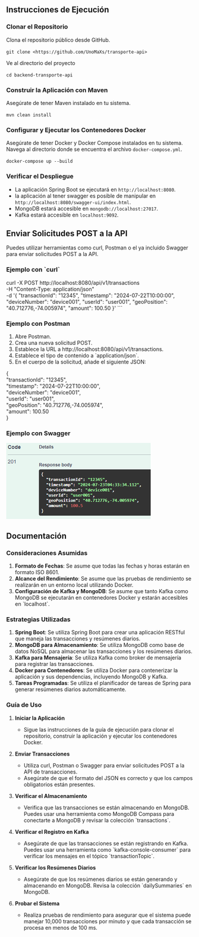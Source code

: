 
## Instrucciones de Ejecución

### Clonar el Repositorio

Clona el repositorio público desde GitHub.

`` git clone <https://github.com/UnoMaXs/transporte-api> ``

Ve al directorio del proyecto

`` cd backend-transporte-api ``

### Construir la Aplicación con Maven

Asegúrate de tener Maven instalado en tu sistema.

``mvn clean install``

### Configurar y Ejecutar los Contenedores Docker
Asegúrate de tener Docker y Docker Compose instalados en tu sistema. Navega al directorio donde se encuentra el archivo `docker-compose.yml`.

``docker-compose up --build``

### Verificar el Despliegue
* La aplicación Spring Boot se ejecutará en `http://localhost:8080`.
* la aplicación al tener swagger es posible de manipular en `http://localhost:8080/swagger-ui/index.html`.
* MongoDB estará accesible en `mongodb://localhost:27017`.
* Kafka estará accesible en `localhost:9092`.

## Enviar Solicitudes POST a la API

Puedes utilizar herramientas como curl, Postman o el ya incluido Swagger para enviar solicitudes POST a la API.

### Ejemplo con \`curl\`

curl -X POST http://localhost:8080/api/v1/transactions \
-H "Content-Type: application/json" \
-d '{
"transactionId": "12345",
"timestamp": "2024-07-22T10:00:00",
"deviceNumber": "device001",
"userId": "user001",
"geoPosition": "40.712776,-74.005974",
"amount": 100.50
}'
\`\`\`

### Ejemplo con Postman

1. Abre Postman.
2. Crea una nueva solicitud POST.
3. Establece la URL a http://localhost:8080/api/v1/transactions.
4. Establece el tipo de contenido a \`application/json\`.
5. En el cuerpo de la solicitud, añade el siguiente JSON:


{ \
"transactionId": "12345", \
"timestamp": "2024-07-22T10:00:00", \
"deviceNumber": "device001", \
"userId": "user001", \
"geoPosition": "40.712776,-74.005974", \
"amount": 100.50 \
}

### Ejemplo con Swagger

![App Screenshot](TestSwagger.png "ejemplo de swagger")


## Documentación

### Consideraciones Asumidas

1. **Formato de Fechas**: Se asume que todas las fechas y horas estarán en formato ISO 8601.
2. **Alcance del Rendimiento**: Se asume que las pruebas de rendimiento se realizarán en un entorno local utilizando Docker.
3. **Configuración de Kafka y MongoDB**: Se asume que tanto Kafka como MongoDB se ejecutarán en contenedores Docker y estarán accesibles en \`localhost\`.

### Estrategias Utilizadas

1. **Spring Boot**: Se utiliza Spring Boot para crear una aplicación RESTful que maneja las transacciones y resúmenes diarios.
2. **MongoDB para Almacenamiento**: Se utiliza MongoDB como base de datos NoSQL para almacenar las transacciones y los resúmenes diarios.
3. **Kafka para Mensajería**: Se utiliza Kafka como broker de mensajería para registrar las transacciones.
4. **Docker para Contenedores**: Se utiliza Docker para contenerizar la aplicación y sus dependencias, incluyendo MongoDB y Kafka.
5. **Tareas Programadas**: Se utiliza el planificador de tareas de Spring para generar resúmenes diarios automáticamente.

### Guía de Uso

1. **Iniciar la Aplicación**
   - Sigue las instrucciones de la guía de ejecución para clonar el repositorio, construir la aplicación y ejecutar los contenedores Docker.

2. **Enviar Transacciones**
   - Utiliza curl, Postman o Swagger para enviar solicitudes POST a la API de transacciones.
   - Asegúrate de que el formato del JSON es correcto y que los campos obligatorios están presentes.

3. **Verificar el Almacenamiento**
   - Verifica que las transacciones se están almacenando en MongoDB. Puedes usar una herramienta como MongoDB Compass para conectarte a MongoDB y revisar la colección \`transactions\`.

4. **Verificar el Registro en Kafka**
   - Asegúrate de que las transacciones se están registrando en Kafka. Puedes usar una herramienta como \`kafka-console-consumer\` para verificar los mensajes en el tópico \`transactionTopic\`.

5. **Verificar los Resúmenes Diarios**
   - Asegúrate de que los resúmenes diarios se están generando y almacenando en MongoDB. Revisa la colección \`dailySummaries\` en MongoDB.

6. **Probar el Sistema**
   - Realiza pruebas de rendimiento para asegurar que el sistema puede manejar 10,000 transacciones por minuto y que cada transacción se procesa en menos de 100 ms.

